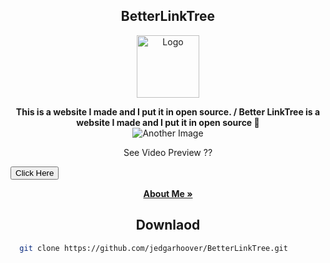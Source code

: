 <h2 align="center">BetterLinkTree</h2>
<p align="center">
  <a href="https://github.com/jedgarhoover/BetterLinkTree">
    <img src="https://github.com/jedgarhoover/BetterLinkTree/assets/175116833/9d9cbf77-94fc-462c-8754-bee7b315e18e" alt="Logo" width="100" height="100">
  </a>
</p>

<p align="center">
  <strong>This is a website I made and I put it in open source. / Better LinkTree is a website I made and I put it in open source 🗿</strong>
  <br>
  
  <img src="https://github.com/jedgarhoover/BetterLinkTree/assets/175116833/adc565c8-0b1f-4ef2-be9c-da4a497d854b" alt="Another Image">
<p align="center">See Video Preview ??</p>
  <a align="center href="https://raw.githubusercontent.com/jedgarhoover/BetterLinkTree/main/videowebsite.mp4" download="videowebsite.mp4">
    <button>Click Here</button>
  </a>
<p align="center">
  <a href="https://github.com/jedgarhoover/jedgarhoover/blob/main/README.md"><strong>About Me »</strong></a>
</p>

<h2 align="center">Downlaod</h2>

```bash
  git clone https://github.com/jedgarhoover/BetterLinkTree.git
```


